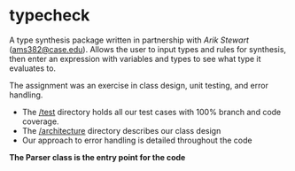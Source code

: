 # typecheck
A type synthesis package written in partnership with _Arik Stewart_ (ams382@case.edu). Allows the user to input types and rules for synthesis, then enter an expression with variables and types to see what type it evaluates to.

The assignment was an exercise in class design, unit testing, and error handling. 
* The [/test](https://github.com/lucaspopp0/craftsmanship/tree/master/typecheck/test/edu/cwru/ams382lmp122/typecheck) directory holds all our test cases with 100% branch and code coverage. 
* The [/architecture](https://github.com/lucaspopp0/craftsmanship/tree/master/typecheck/architecture) directory describes our class design
* Our approach to error handling is detailed throughout the code

**The Parser class is the entry point for the code**

